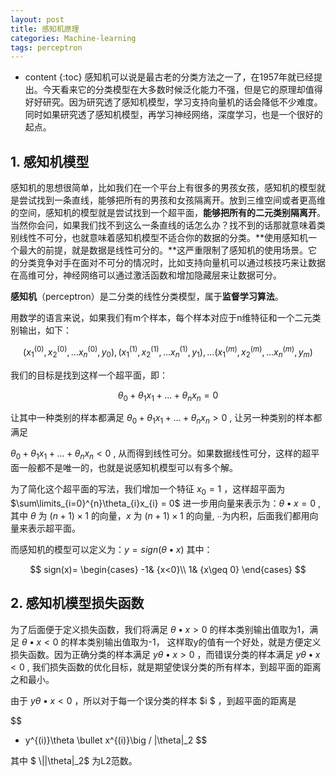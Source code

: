 ```yaml
---
layout: post
title: 感知机原理
categories: Machine-learning
tags: perceptron 
---
```

* content
{:toc}
感知机可以说是最古老的分类方法之一了，在1957年就已经提出。今天看来它的分类模型在大多数时候泛化能力不强，但是它的原理却值得好好研究。因为研究透了感知机模型，学习支持向量机的话会降低不少难度。同时如果研究透了感知机模型，再学习神经网络，深度学习，也是一个很好的起点。









## **1. 感知机模型**

感知机的思想很简单，比如我们在一个平台上有很多的男孩女孩，感知机的模型就是尝试找到一条直线，能够把所有的男孩和女孩隔离开。放到三维空间或者更高维的空间，感知机的模型就是尝试找到一个超平面，**能够把所有的二元类别隔离开**。当然你会问，如果我们找不到这么一条直线的话怎么办？找不到的话那就意味着类别线性不可分，也就意味着感知机模型不适合你的数据的分类。**使用感知机一个最大的前提，就是数据是线性可分的。**这严重限制了感知机的使用场景。它的分类竞争对手在面对不可分的情况时，比如支持向量机可以通过核技巧来让数据在高维可分，神经网络可以通过激活函数和增加隐藏层来让数据可分。

**感知机**（perceptron）是二分类的线性分类模型，属于**监督学习算法**。



用数学的语言来说，如果我们有m个样本，每个样本对应于n维特征和一个二元类别输出，如下：


$$
(x_1^{(0)}, x_2^{(0)}, ...x_n^{(0)}, y_0), (x_1^{(1)}, x_2^{(1)}, ...x_n^{(1)},y_1), ... (x_1^{(m)}, x_2^{(m)}, ...x_n^{(m)}, y_m)
$$


我们的目标是找到这样一个超平面，即：


$$
\theta_0 + \theta_{1}x_1 + ... + \theta_{n}x_{n} = 0
$$


让其中一种类别的样本都满足 $\theta_0 + \theta_{1}x_1 + ... + \theta_{n}x_{n} > 0$ , 让另一种类别的样本都满足

 $\theta_0 + \theta_{1}x_1 + ... + \theta_{n}x_{n} < 0$  , 从而得到线性可分。如果数据线性可分，这样的超平面一般都不是唯一的，也就是说感知机模型可以有多个解。



为了简化这个超平面的写法，我们增加一个特征 $x_0 = 1$  ，这样超平面为 $\sum\limits_{i=0}^{n}\theta_{i}x_{i} = 0$  进一步用向量来表示为：$\theta \bullet x = 0$  , 其中 $θ$ 为 $(n+1)\times1$ 的向量，$x$ 为 $(n+1)\times 1$ 的向量, ∙∙为内积，后面我们都用向量来表示超平面。

 

而感知机的模型可以定义为：$y = sign(\theta \bullet x)$  其中：


$$
sign(x)= \begin{cases} -1& {x<0}\\ 1& {x\geq 0} \end{cases}
$$


## **2. 感知机模型损失函数**

为了后面便于定义损失函数，我们将满足 $\theta \bullet x > 0$  的样本类别输出值取为1，满足 $\theta \bullet x < 0$ 的样本类别输出值取为-1，  这样取y的值有一个好处，就是方便定义损失函数。因为正确分类的样本满足 $y\theta \bullet x > 0$ ，而错误分类的样本满足 $y\theta \bullet x < 0$  , 我们损失函数的优化目标，就是期望使误分类的所有样本，到超平面的距离之和最小。

由于 $y\theta \bullet x < 0$  ，所以对于每一个误分类的样本 $i $ ，到超平面的距离是


$$
- y^{(i)}\theta \bullet x^{(i)}\big / \|\theta\|_2
$$


其中 $ \\||\theta\|_2$ 为L2范数。

